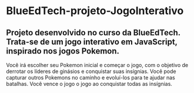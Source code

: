 # BlueEdTech-projeto-JogoInterativo
## Projeto desenvolvido no curso da BlueEdTech. Trata-se de um jogo interativo em JavaScript, inspirado nos jogos Pokemon.
Você irá escolher seu Pokemon inicial e começar o jogo, com o objetivo de derrotar os líderes de ginásios e conquistar suas insígnias.
Você pode capturar outros Pokemons no caminho e evoluí-los para te ajudar nas batalhas.
Você vence o jogo o jogo ao conquistar todas as insígnias.
